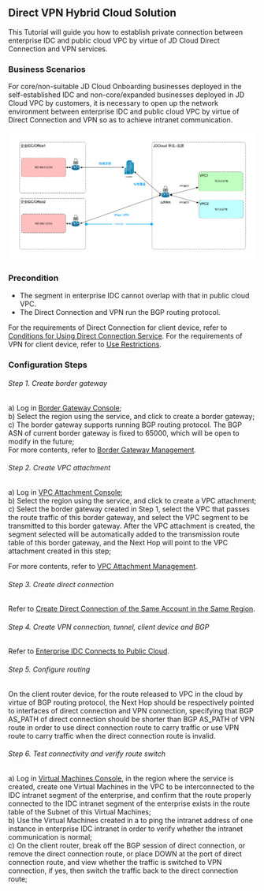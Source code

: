 ## Direct VPN Hybrid Cloud Solution
This Tutorial will guide you how to establish private connection between enterprise IDC and public cloud VPC by virtue of JD Cloud Direct Connection and VPN services.

### Business Scenarios
For core/non-suitable JD Cloud Onboarding businesses deployed in the self-established IDC and non-core/expanded businesses deployed in JD Cloud VPC by customers, it is necessary to open up the network environment between enterprise IDC and public cloud VPC by virtue of Direct Connection and VPN so as to achieve intranet communication.</br>

![](../../../../image/Networking/VPN/Introduction/work-with-directconnect.png)

### Precondition
* The segment in enterprise IDC cannot overlap with that in public cloud VPC.
* The Direct Connection and VPN run the BGP routing protocol.

For the requirements of Direct Connection for client device, refer to [Conditions for Using Direct Connection Service](https://docs.jdcloud.com/en/direct-connection/product-overview).
For the requirements of VPN for client device, refer to [Use Restrictions](../Introduction/Restrictions.md).

### Configuration Steps
###### Step 1. Create border gateway

a) Log in [Border Gateway Console](https://cns-console.jdcloud.com/host/borderGateway/list);  <br />
b) Select the region using the service, and click to create a border gateway;<br />
c) The border gateway supports running BGP routing protocol. The BGP ASN of current border gateway is fixed to 65000, which will be open to modify in the future;<br />
For more contents, refer to [Border Gateway Management](../Operation-Guide/Border-Gateway-Management/Border-Gateway-Configuration.md).

###### Step 2. Create VPC attachment
a) Log in [VPC Attachment Console](https://cns-console.jdcloud.com/host/vpcAttachment/list);  <br />
b) Select the region using the service, and click to create a VPC attachment;<br />
c) Select the border gateway created in Step 1, select the VPC that passes the route traffic of this border gateway, and select the VPC segment to be transmitted to this border gateway. After the VPC attachment is created, the segment selected will be automatically added to the transmission route table of this border gateway, and the Next Hop will point to the VPC attachment created in this step;<br />

For more contents, refer to [VPC Attachment Management](../Operation-Guide/Border-Gateway-Management/VPC-Attachment-Configuration.md).

###### Step 3. Create direct connection
Refer to [Create Direct Connection of the Same Account in the Same Region](https://docs.jdcloud.com/en/direct-connection/connect-to-the-same-account-or-region-direct-connetct).

###### Step 4. Create VPN connection, tunnel, client device and BGP
Refer to [Enterprise IDC Connects to Public Cloud](../Getting-Started/Connection-Into-On-Premise.md).

###### Step 5. Configure routing
On the client router device, for the route released to VPC in the cloud by virtue of BGP routing protocol, the Next Hop should be respectively pointed to interfaces of direct connection and VPN connection, specifying that BGP AS_PATH of direct connection should be shorter than BGP AS_PATH of VPN route in order to use direct connection route to carry traffic or use VPN route to carry traffic when the direct connection route is invalid.

###### Step 6. Test connectivity and verify route switch
a) Log in [Virtual Machines Console](https://cns-console.jdcloud.com/host/compute/list), in the region where the service is created, create one Virtual Machines in the VPC to be interconnected to the IDC intranet segment of the enterprise, and confirm that the route properly connected to the IDC intranet segment of the enterprise exists in the route table of the Subnet of this Virtual Machines;  <br />
b) Use the Virtual Machines created in a to ping the intranet address of one instance in enterprise IDC intranet in order to verify whether the intranet communication is normal;<br />
c) On the client router, break off the BGP session of direct connection, or remove the direct connection route, or place DOWN at the port of direct connection route, and view whether the traffic is switched to VPN connection, if yes, then switch the traffic back to the direct connection route;<br />
